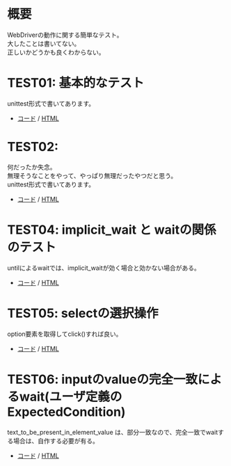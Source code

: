 # 概要
WebDriverの動作に関する簡単なテスト。  
大したことは書いてない。  
正しいかどうかも良くわからない。  

# TEST01: 基本的なテスト
unittest形式で書いてあります。

+ [コード](test01.py) / [HTML](test.html)

# TEST02: 
何だったか失念。  
無理そうなことをやって、やっぱり無理だったやつだと思う。  
unittest形式で書いてあります。  

+ [コード](test02.py) / [HTML](test02.html)

# TEST04: implicit_wait と waitの関係のテスト
untilによるwaitでは、implicit_waitが効く場合と効かない場合がある。  

+ [コード](test04.py) / [HTML](test.html)


# TEST05: selectの選択操作
option要素を取得してclick()すれば良い。

+ [コード](test05.py) / [HTML](test05.html)


# TEST06: inputのvalueの完全一致によるwait(ユーザ定義のExpectedCondition)
text_to_be_present_in_element_value は、部分一致なので、完全一致でwaitする場合は、自作する必要が有る。

+ [コード](test06.py) / [HTML](test06.html)

